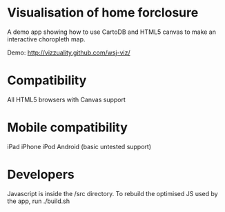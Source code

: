 Visualisation of home forclosure
==
A demo app showing how to use CartoDB and HTML5 canvas to make an interactive choropleth map.

Demo: http://vizzuality.github.com/wsj-viz/

Compatibility
==
All HTML5 browsers with Canvas support

Mobile compatibility
==
iPad
iPhone
iPod
Android (basic untested support)

Developers
==
Javascript is inside the /src directory. To rebuild the optimised JS used by the app, run ./build.sh
